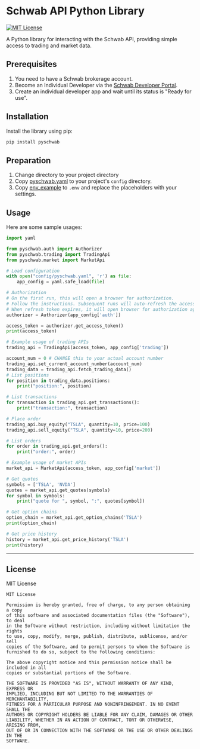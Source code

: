 
# Schwab API Python Library

[![MIT License](https://img.shields.io/badge/license-MIT-blue.svg)](LICENSE)

A Python library for interacting with the Schwab API, providing simple access to trading and market data.

## Prerequisites
1. You need to have a Schwab brokerage account.
2. Become an Individual Developer via the [Schwab Developer Portal](https://beta-developer.schwab.com/).
3. Create an individual developer app and wait until its status is "Ready for use".

## Installation

Install the library using pip:

```bash
pip install pyschwab
```

## Preparation

1. Change directory to your project directory
2. Copy [pyschwab.yaml](https://github.com/hzheng/pyschwab/blob/main/config/pyschwab.yaml) to your project's `config` directory.
3. Copy [env_example](https://github.com/hzheng/pyschwab/blob/main/env_example) to `.env` and replace the placeholders with your settings.

## Usage

Here are some sample usages:

```python
import yaml

from pyschwab.auth import Authorizer
from pyschwab.trading import TradingApi
from pyschwab.market import MarketApi

# Load configuration
with open("config/pyschwab.yaml", 'r') as file:
    app_config = yaml.safe_load(file)

# Authorization
# On the first run, this will open a browser for authorization.
# Follow the instructions. Subsequent runs will auto-refresh the access token.
# When refresh token expires, it will open browser for authorization again.
authorizer = Authorizer(app_config['auth'])

access_token = authorizer.get_access_token()
print(access_token)

# Example usage of trading APIs
trading_api = TradingApi(access_token, app_config['trading'])

account_num = 0 # CHANGE this to your actual account number
trading_api.set_current_account_number(account_num)
trading_data = trading_api.fetch_trading_data()
# List positions
for position in trading_data.positions:
    print("position:", position)

# List transactions 
for transaction in trading_api.get_transactions():
    print("transaction:", transaction)

# Place order
trading_api.buy_equity("TSLA", quantity=10, price=100)
trading_api.sell_equity("TSLA", quantity=10, price=200)

# List orders
for order in trading_api.get_orders():
    print("order:", order)

# Example usage of market APIs
market_api = MarketApi(access_token, app_config['market'])

# Get quotes
symbols = ['TSLA', 'NVDA']
quotes = market_api.get_quotes(symbols)
for symbol in symbols:
    print("quote for ", symbol, ":", quotes[symbol])

# Get option chains
option_chain = market_api.get_option_chains('TSLA')
print(option_chain)

# Get price history 
history = market_api.get_price_history('TSLA')
print(history)
```

---

## License

MIT License

```
MIT License

Permission is hereby granted, free of charge, to any person obtaining a copy
of this software and associated documentation files (the "Software"), to deal
in the Software without restriction, including without limitation the rights
to use, copy, modify, merge, publish, distribute, sublicense, and/or sell
copies of the Software, and to permit persons to whom the Software is
furnished to do so, subject to the following conditions:

The above copyright notice and this permission notice shall be included in all
copies or substantial portions of the Software.

THE SOFTWARE IS PROVIDED "AS IS", WITHOUT WARRANTY OF ANY KIND, EXPRESS OR
IMPLIED, INCLUDING BUT NOT LIMITED TO THE WARRANTIES OF MERCHANTABILITY,
FITNESS FOR A PARTICULAR PURPOSE AND NONINFRINGEMENT. IN NO EVENT SHALL THE
AUTHORS OR COPYRIGHT HOLDERS BE LIABLE FOR ANY CLAIM, DAMAGES OR OTHER
LIABILITY, WHETHER IN AN ACTION OF CONTRACT, TORT OR OTHERWISE, ARISING FROM,
OUT OF OR IN CONNECTION WITH THE SOFTWARE OR THE USE OR OTHER DEALINGS IN THE
SOFTWARE.
```
